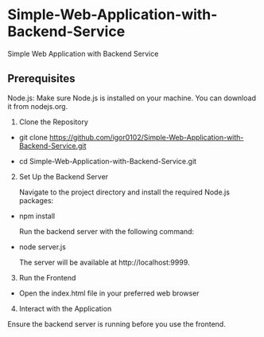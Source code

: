 # Simple-Web-Application-with-Backend-Service
Simple Web Application with Backend Service

## Prerequisites

Node.js: Make sure Node.js is installed on your machine. You can download it from nodejs.org.

1. Clone the Repository

- git clone https://github.com/igor0102/Simple-Web-Application-with-Backend-Service.git

- cd Simple-Web-Application-with-Backend-Service.git

2. Set Up the Backend Server

    Navigate to the project directory and install the required Node.js packages:

- npm install

    Run the backend server with the following command:
- node server.js

    The server will be available at http://localhost:9999.

3. Run the Frontend
- Open the index.html file in your preferred web browser

4. Interact with the Application


Ensure the backend server is running before you use the frontend.

